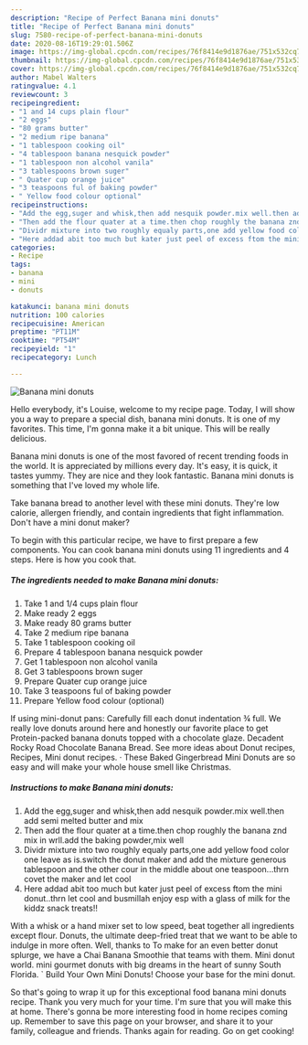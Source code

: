 ```yaml
---
description: "Recipe of Perfect Banana mini donuts"
title: "Recipe of Perfect Banana mini donuts"
slug: 7580-recipe-of-perfect-banana-mini-donuts
date: 2020-08-16T19:29:01.506Z
image: https://img-global.cpcdn.com/recipes/76f8414e9d1876ae/751x532cq70/banana-mini-donuts-recipe-main-photo.jpg
thumbnail: https://img-global.cpcdn.com/recipes/76f8414e9d1876ae/751x532cq70/banana-mini-donuts-recipe-main-photo.jpg
cover: https://img-global.cpcdn.com/recipes/76f8414e9d1876ae/751x532cq70/banana-mini-donuts-recipe-main-photo.jpg
author: Mabel Walters
ratingvalue: 4.1
reviewcount: 3
recipeingredient:
- "1 and 14 cups plain flour"
- "2 eggs"
- "80 grams butter"
- "2 medium ripe banana"
- "1 tablespoon cooking oil"
- "4 tablespoon banana nesquick powder"
- "1 tablespoon non alcohol vanila"
- "3 tablespoons brown suger"
- " Quater cup orange juice"
- "3 teaspoons ful of baking powder"
- " Yellow food colour optional"
recipeinstructions:
- "Add the egg,suger and whisk,then add nesquik powder.mix well.then add semi melted butter and mix"
- "Then add the flour quater at a time.then chop roughly the banana znd mix in wrll.add the baking powder,mix well"
- "Dividr mixture into two roughly equaly parts,one add yellow food color one leave as is.switch the donut maker and add the mixture generous tablespoon and the other cour in the middle about one teaspoon...thrn covet the maker and let cool"
- "Here addad abit too much but kater just peel of excess ftom the mini donut..thrn let cool and busmillah enjoy esp with a glass of milk for the kiddz snack treats!!"
categories:
- Recipe
tags:
- banana
- mini
- donuts

katakunci: banana mini donuts 
nutrition: 100 calories
recipecuisine: American
preptime: "PT11M"
cooktime: "PT54M"
recipeyield: "1"
recipecategory: Lunch

---
```



![Banana mini donuts](https://img-global.cpcdn.com/recipes/76f8414e9d1876ae/751x532cq70/banana-mini-donuts-recipe-main-photo.jpg)

Hello everybody, it's Louise, welcome to my recipe page. Today, I will show you a way to prepare a special dish, banana mini donuts. It is one of my favorites. This time, I'm gonna make it a bit unique. This will be really delicious.

Banana mini donuts is one of the most favored of recent trending foods in the world. It is appreciated by millions every day. It's easy, it is quick, it tastes yummy. They are nice and they look fantastic. Banana mini donuts is something that I've loved my whole life.

Take banana bread to another level with these mini donuts. They&#39;re low calorie, allergen friendly, and contain ingredients that fight inflammation. Don&#39;t have a mini donut maker?


To begin with this particular recipe, we have to first prepare a few components. You can cook banana mini donuts using 11 ingredients and 4 steps. Here is how you cook that.

<!--inarticleads1-->

##### The ingredients needed to make Banana mini donuts:

1. Take 1 and 1/4 cups plain flour
1. Make ready 2 eggs
1. Make ready 80 grams butter
1. Take 2 medium ripe banana
1. Take 1 tablespoon cooking oil
1. Prepare 4 tablespoon banana nesquick powder
1. Get 1 tablespoon non alcohol vanila
1. Get 3 tablespoons brown suger
1. Prepare  Quater cup orange juice
1. Take 3 teaspoons ful of baking powder
1. Prepare  Yellow food colour (optional)


If using mini-donut pans: Carefully fill each donut indentation ¾ full. We really love donuts around here and honestly our favorite place to get Protein-packed banana donuts topped with a chocolate glaze. Decadent Rocky Road Chocolate Banana Bread. See more ideas about Donut recipes, Recipes, Mini donut recipes. · These Baked Gingerbread Mini Donuts are so easy and will make your whole house smell like Christmas. 

<!--inarticleads2-->

##### Instructions to make Banana mini donuts:

1. Add the egg,suger and whisk,then add nesquik powder.mix well.then add semi melted butter and mix
1. Then add the flour quater at a time.then chop roughly the banana znd mix in wrll.add the baking powder,mix well
1. Dividr mixture into two roughly equaly parts,one add yellow food color one leave as is.switch the donut maker and add the mixture generous tablespoon and the other cour in the middle about one teaspoon...thrn covet the maker and let cool
1. Here addad abit too much but kater just peel of excess ftom the mini donut..thrn let cool and busmillah enjoy esp with a glass of milk for the kiddz snack treats!!


With a whisk or a hand mixer set to low speed, beat together all ingredients except flour. Donuts, the ultimate deep-fried treat that we want to be able to indulge in more often. Well, thanks to To make for an even better donut splurge, we have a Chai Banana Smoothie that teams with them. Mini donut world. mini gourmet donuts with big dreams in the heart of sunny South Florida. ` Build Your Own Mini Donuts! Choose your base for the mini donut. 

So that's going to wrap it up for this exceptional food banana mini donuts recipe. Thank you very much for your time. I'm sure that you will make this at home. There's gonna be more interesting food in home recipes coming up. Remember to save this page on your browser, and share it to your family, colleague and friends. Thanks again for reading. Go on get cooking!
